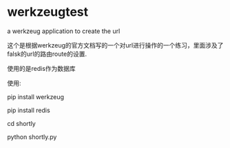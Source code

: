 # werkzeugtest
a werkzeug application to create the url 

这个是根据werkzeug的官方文档写的一个对url进行操作的一个练习，里面涉及了falsk的url的路由route的设置.

使用的是redis作为数据库


使用:

pip install werkzeug

pip install redis

cd shortly

python shortly.py
